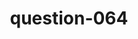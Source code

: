 ---
layout: question
title: question-064
number: 064
question: Name a job that requires a lot of education.
answer1: Doctor | 31
answer2: Lawyer | 31
answer3: Teacher | 21
answer4: College professor | 11
answer5: Nurse | 4
answer6:
answer7:
answer8:
answer9:
answer10:
---